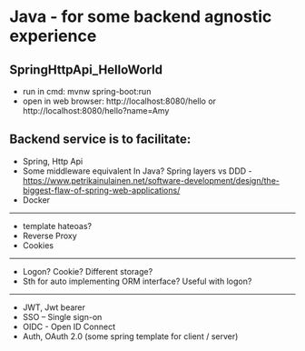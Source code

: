 # Java - for some backend agnostic experience

## SpringHttpApi_HelloWorld

- run in cmd: mvnw spring-boot:run
- open in web browser: http://localhost:8080/hello or http://localhost:8080/hello?name=Amy

## Backend service is to facilitate:

- Spring, Http Api
- Some middleware equivalent In Java? Spring layers vs DDD - https://www.petrikainulainen.net/software-development/design/the-biggest-flaw-of-spring-web-applications/
- Docker
----------------
- template hateoas?
- Reverse Proxy
- Cookies
----------------
- Logon? Cookie? Different storage?
- Sth for auto implementing ORM interface? Useful with logon?
----------------
-	JWT, Jwt bearer
-	SSO – Single sign-on
-	OIDC - Open ID Connect
-	Auth, OAuth 2.0 (some spring template for client / server)


